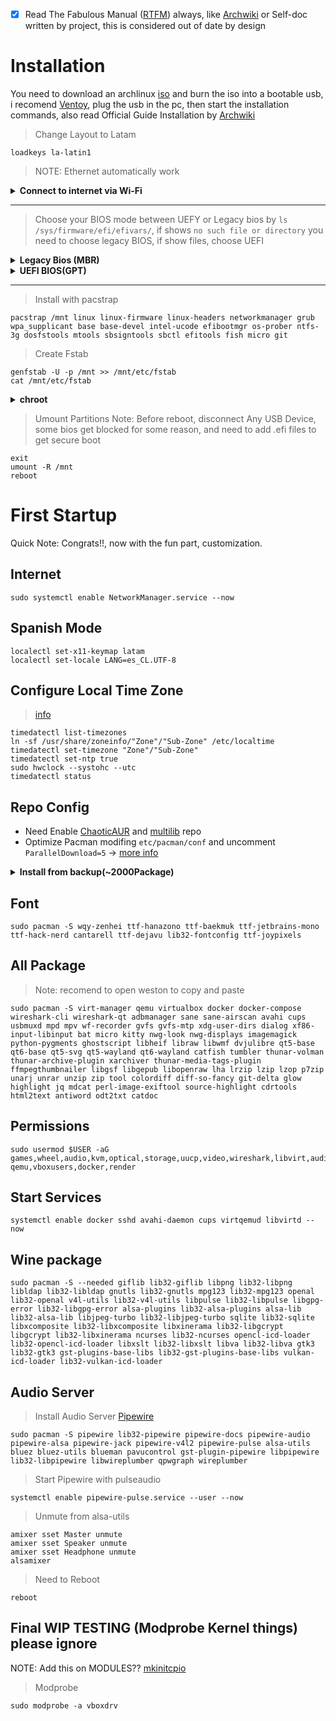- [x] Read The Fabulous Manual ([RTFM](https://es.wikipedia.org/wiki/RTFM)) always, like [Archwiki](https://wiki.archlinux.org/) or Self-doc written by project, this is considered out of date by design

# Installation

You need to download an archlinux [iso](https://archlinux.org/download/) and burn the iso into a bootable usb, i recomend [Ventoy](https://github.com/ventoy/Ventoy), plug the usb in the pc, then start the installation commands, also read Official Guide Installation by [Archwiki](https://wiki.archlinux.org/title/Installation_guide)


> Change Layout to Latam
```
loadkeys la-latin1
```
> NOTE: Ethernet automatically work

<details>
   <summary><b>Connect to internet via Wi-Fi</b></summary>

> Test internet connectivity
```
ping -c 1 google.cl
```
> Connect Wifi
with `ip a` you can view `station`, usually is `wlan0` in my device
```
ip a
iwctl station "station" scan
iwctl station "station" get-networks
iwctl station "station" connect "Your\ SSID"
```
  
</details>

--- 
  
> Choose your BIOS mode between UEFY or Legacy bios by
> `ls /sys/firmware/efi/efivars/`, if shows `no such file or directory` you need to choose legacy BIOS, if show files, choose UEFI

<details>
   <summary><b>Legacy Bios (MBR)</b></summary>
   
> Partitions
```
cfdisk dev/sdx // (nvmexnx)
  dev/sda1 512M/Primary/Linux
  dev/sda2 dejando 4G/Primary/Linux
  dev/sda3 4G/Primary/Linux Swap
  "Write" y salir
```

> Look at Partitions
```
lsblk
```

> Create File System
```
mkfs.vfat -F 32 /dev/sda1
mkfs.ext4 /dev/sda2
mkswap /dev/sda3
swapon /dev/sda3
```

> Mount File System
```
mount /dev/sda2 /mnt
mkdir /mnt/boot
mount /dev/sda1 /mnt/boot
```

</details>
   
<details>
   <summary><b>UEFI BIOS(GPT)</b></summary>
   
> Partitions
```
cfdisk /dev/device
  dev/device1 512M/EFI System
  dev/devive2 dejando 4G/Linux filesystem
  dev/device3 4G/Primary/Linux Swap
  "Write" y salir
```

> Look at Partitions
```
lsblk
```

> Create File Systems
```
mkfs.vfat -F 32 -S 4096 /dev/device1
mkfs.ext4 -b 4096 /dev/device2
mkswap /dev/device3
swapon /dev/device3
```

> Mount Partitions
NOTE: Boot is mounted next
```
mount /dev/device2 /mnt
mkdir /mnt/boot/
mount /dev/device1 -t vfat /mnt/boot/
```
   
</details>
   
---

> Install with pacstrap
```
pacstrap /mnt linux linux-firmware linux-headers networkmanager grub wpa_supplicant base base-devel intel-ucode efibootmgr os-prober ntfs-3g dosfstools mtools sbsigntools sbctl efitools fish micro git
```

> Create Fstab
```
genfstab -U -p /mnt >> /mnt/etc/fstab
cat /mnt/etc/fstab
```

<details>
   <summary><b>chroot</b></summary>

## Create Users
```
arch-chroot /mnt
passwd
useradd -m $USER -g users -G storage,wheel -s /bin/fish
passwd $USER
```

## Sudo Config
- Edit /etc/sudoers and discomment
```
%wheel ALL=(ALL:ALL) ALL
```

## Configure Language
- In `/etc/locale.gen` discomment `en_US.UTF-8 UTF-8` and `es_CL.UTF-8 UTF-8`, then
```
locale-gen
echo LANG=es_CL.UTF-8 > /etc/locale.conf
```

## Hostname
- In `/etc/hostname` add your $HOSTNAME
```
echo $HOSTNAME > /etc/hostname
```

## Hosts
In `/etc/hosts` add your $HOSTNAME
```
127.0.0.1      $HOSTNAME.localhost $HOSTNAME
```

---
## Bootloader
> NOTE: Remember only mount bootloader follow by BIOS configuration, and read [Grub](https://wiki.archlinux.org/title/GRUB) Documentation
> Note: See [Grub#Shrim-Lock Wiki](https://wiki.archlinux.org/title/GRUB#Shim-lock)

### Bootloader Legacy BIOS
```
grub-install /dev/sdx // (nvmexnxpx)
```

### Bootloader UEFI
```
grub-install --target=x86_64-efi --efi-directory=/boot/ --bootloader-id=GRUB --modules="tpm" --disable-shim-lock --removable --recheck
```

### Update Grub
```
grub-mkconfig -o /boot/grub/grub.cfg
```

### Create keys with sbctl
> enroll-keys dont work because [Acer Bios](https://wiki.archlinux.org/title/Acer_Aspire_E5-575) is Broken i think
```
sudo sbctl status
sudo sbctl create-keys
sudo sbctl enroll-keys -m
```

### Signing
> Note: Can be automaticed with `sbctl verify | sed 's/✗ /sbctl sign -s /e'`
```
sudo sbctl verify
sudo sbctl sign -s /boot/EFI/BOOT/BOOTX64.EFI
sudo sbctl sign -s /boot/grub/x86_64-efi/grub.efi
sudo sbctl sign -s /boot/grub/x86_64-efi/core.efi
sudo sbctl sign -s /boot/vmlinuz-linux
sudo sbctl status
```

</details>

> Umount Partitions
Note: Before reboot, disconnect Any USB Device, some bios get blocked for some reason, and need to add .efi files to get secure boot
```
exit
umount -R /mnt
reboot
```

# First Startup
Quick Note: Congrats!!, now with the fun part, customization.

## Internet
```
sudo systemctl enable NetworkManager.service --now
```

## Spanish Mode
```
localectl set-x11-keymap latam
localectl set-locale LANG=es_CL.UTF-8
```

## Configure Local Time Zone 
> [info](https://wiki.archlinux.org/title/System_time)
```
timedatectl list-timezones
ln -sf /usr/share/zoneinfo/"Zone"/"Sub-Zone" /etc/localtime
timedatectl set-timezone "Zone"/"Sub-Zone"
timedatectl set-ntp true
sudo hwclock --systohc --utc
timedatectl status
```

## Repo Config
- Need Enable [ChaoticAUR](https://github.com/chaotic-aur) and [multilib](https://wiki.archlinux.org/title/Official_repositories) repo
- Optimize Pacman modifing `etc/pacman/conf` and uncomment `ParallelDownload=5` -> [more info](https://wiki.archlinux.org/title/Pacman#Enabling_parallel_downloads)

<details>
   <summary><b>Install from backup(~2000Package)</b></summary>

> Note: 
> Note2: pkglist is make with `pacman -Qqen > pkglist.txt` and aur package with `pacman -Qqem > aurpkglist.txt`
```
sudo pacman -S --needed - < ~/Documents/git/dotfiles-deathgabox/.package-backup/pkglist.txt
```
```
yay -S --needed - < ~/Documents/git/dotfiles-deathgabox/.package-backup/aurpkglist.txt
```

</details>

## Font
```
sudo pacman -S wqy-zenhei ttf-hanazono ttf-baekmuk ttf-jetbrains-mono ttf-hack-nerd cantarell ttf-dejavu lib32-fontconfig ttf-joypixels
```

## All Package
> Note: recomend to open weston to copy and paste 
```
sudo pacman -S virt-manager qemu virtualbox docker docker-compose wireshark-cli wireshark-qt adbmanager sane sane-airscan avahi cups usbmuxd mpd mpv wf-recorder gvfs gvfs-mtp xdg-user-dirs dialog xf86-input-libinput bat micro kitty nwg-look nwg-displays imagemagick python-pygments ghostscript libheif libraw libwmf dvjulibre qt5-base qt6-base qt5-svg qt5-wayland qt6-wayland catfish tumbler thunar-volman thunar-archive-plugin xarchiver thunar-media-tags-plugin ffmpegthumbnailer libgsf libgepub libopenraw lha lrzip lzip lzop p7zip unarj unrar unzip zip tool colordiff diff-so-fancy git-delta glow highlight jq mdcat perl-image-exiftool source-highlight cdrtools html2text antiword odt2txt catdoc
```

## Permissions
```
sudo usermod $USER -aG games,wheel,audio,kvm,optical,storage,uucp,video,wireshark,libvirt,audio,video,adbusers,saned,cups,lp,scanner,usbmux,mpd,input,libvirt-qemu,vboxusers,docker,render
```

## Start Services
```
systemctl enable docker sshd avahi-daemon cups virtqemud libvirtd --now
```

## Wine package
```
sudo pacman -S --needed giflib lib32-giflib libpng lib32-libpng libldap lib32-libldap gnutls lib32-gnutls mpg123 lib32-mpg123 openal lib32-openal v4l-utils lib32-v4l-utils libpulse lib32-libpulse libgpg-error lib32-libgpg-error alsa-plugins lib32-alsa-plugins alsa-lib lib32-alsa-lib libjpeg-turbo lib32-libjpeg-turbo sqlite lib32-sqlite libxcomposite lib32-libxcomposite libxinerama lib32-libgcrypt libgcrypt lib32-libxinerama ncurses lib32-ncurses opencl-icd-loader lib32-opencl-icd-loader libxslt lib32-libxslt libva lib32-libva gtk3 lib32-gtk3 gst-plugins-base-libs lib32-gst-plugins-base-libs vulkan-icd-loader lib32-vulkan-icd-loader
```

## Audio Server
> Install Audio Server [Pipewire](https://wiki.archlinux.org/title/PipeWire)
```
sudo pacman -S pipewire lib32-pipewire pipewire-docs pipewire-audio pipewire-alsa pipewire-jack pipewire-v4l2 pipewire-pulse alsa-utils bluez bluez-utils blueman pavucontrol gst-plugin-pipewire libpipewire lib32-libpipewire libwireplumber qpwgraph wireplumber
```

> Start Pipewire with pulseaudio
```
systemctl enable pipewire-pulse.service --user --now
```

> Unmute from alsa-utils
```
amixer sset Master unmute
amixer sset Speaker unmute
amixer sset Headphone unmute
alsamixer
```

> Need to Reboot
```
reboot
```

## Final WIP TESTING (Modprobe Kernel things) please ignore
NOTE: Add this on MODULES?? [mkinitcpio](https://wiki.archlinux.org/title/Mkinitcpio#MODULES)
> Modprobe
```
sudo modprobe -a vboxdrv
```
